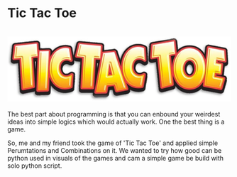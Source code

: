 # Tic Tac Toe
</br>
<img src = "https://github.com/prithvi-sharma/Projects/blob/master/Tic%20Tac%20Toe%20Python/Images/Main%20Page.jpg">
</br></br>
The best part about programming is that you can enbound your weirdest ideas into simple logics which would actually work. One the best thing is a game.

So, me and my friend took the game of 'Tic Tac Toe' and applied simple Perumtations and Combinations on it. We wanted to try how good can be python used in visuals of the games and cam a simple game be build with solo python script.
